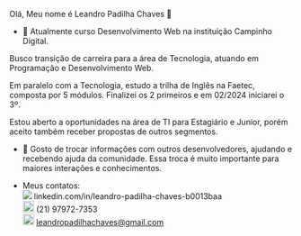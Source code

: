 Olá, Meu nome é Leandro Padilha Chaves 👋

- 🔭 Atualmente curso Desenvolvimento Web na instituição Campinho Digital.

Busco transição de carreira para a área de Tecnologia, atuando em Programação e Desenvolvimento Web. 

Em paralelo com a Tecnologia, estudo a trilha de Inglês na Faetec, composta por 5 módulos. Finalizei os 2 primeiros e em 02/2024 iniciarei o 3º.

Estou aberto a oportunidades  na área de TI para Estagiário e Junior, porém aceito também receber propostas de outros segmentos.
  
- 👯 Gosto de trocar informações com outros desenvolvedores, ajudando e recebendo ajuda da comunidade. Essa troca é muito importante para maiores interações e conhecimentos.

- Meus contatos: <br>
  <img src="https://github.com/LeandroPChaves/leandropchaves/assets/92859551/dbd3e942-45c7-4070-a1b7-de1af7630e76">  linkedin.com/in/leandro-padilha-chaves-b0013baa <br>
  <img src="https://img.icons8.com/?size=48&id=ufkkYBXJSuPy&format=png" style = height:20px> (21) 97972-7353 <br>
  <img src="https://icon-icons.com/icons2/1826/PNG/512/4202011emailgmaillogomailsocialsocialmedia-115677_115624.png" style = height:20px> leandropadilhachaves@gmail.com






<!--
- 🌱 Atualmente estou priorizando os estudos das ferramentas HTML, CSS e Java Script, para desenvolvimento Web Front-End, porém também tenho o desejo de aprender Back-End me tornado Full-Stack.
- 🤔 I’m looking for help with ...
- 💬 Ask me about ...
- 📫 How to reach me: ...
- 😄 Pronouns: ...
- ⚡ Fun fact: ...
-->
